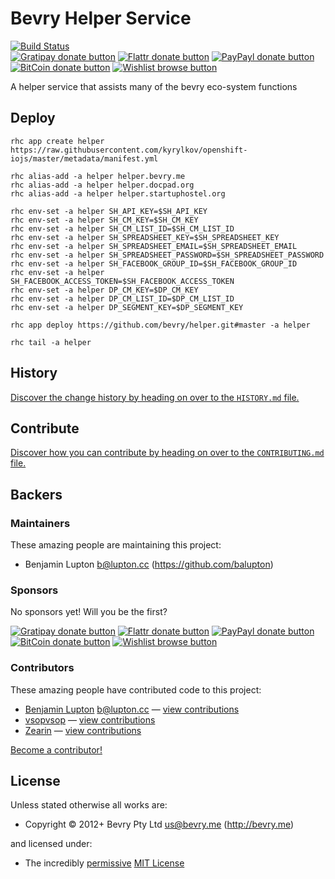 
<!-- TITLE/ -->

# Bevry Helper Service

<!-- /TITLE -->


<!-- BADGES/ -->

[![Build Status](https://img.shields.io/travis/bevry/bevry-helper-service/master.svg)](http://travis-ci.org/bevry/bevry-helper-service "Check this project's build status on TravisCI")<br/>
[![Gratipay donate button](https://img.shields.io/gratipay/bevry.svg)](https://www.gratipay.com/bevry/ "Donate weekly to this project using Gratipay")
[![Flattr donate button](https://img.shields.io/badge/flattr-donate-yellow.svg)](http://flattr.com/thing/344188/balupton-on-Flattr "Donate monthly to this project using Flattr")
[![PayPayl donate button](https://img.shields.io/badge/paypal-donate-yellow.svg)](https://www.paypal.com/cgi-bin/webscr?cmd=_s-xclick&hosted_button_id=QB8GQPZAH84N6 "Donate once-off to this project using Paypal")
[![BitCoin donate button](https://img.shields.io/badge/bitcoin-donate-yellow.svg)](https://bevry.me/bitcoin "Donate once-off to this project using BitCoin")
[![Wishlist browse button](https://img.shields.io/badge/wishlist-donate-yellow.svg)](https://bevry.me/wishlist "Buy an item on our wishlist for us")

<!-- /BADGES -->


<!-- DESCRIPTION/ -->

A helper service that assists many of the bevry eco-system functions

<!-- /DESCRIPTION -->


## Deploy

``` shell
rhc app create helper https://raw.githubusercontent.com/kyrylkov/openshift-iojs/master/metadata/manifest.yml

rhc alias-add -a helper helper.bevry.me
rhc alias-add -a helper helper.docpad.org
rhc alias-add -a helper helper.startuphostel.org

rhc env-set -a helper SH_API_KEY=$SH_API_KEY
rhc env-set -a helper SH_CM_KEY=$SH_CM_KEY
rhc env-set -a helper SH_CM_LIST_ID=$SH_CM_LIST_ID
rhc env-set -a helper SH_SPREADSHEET_KEY=$SH_SPREADSHEET_KEY
rhc env-set -a helper SH_SPREADSHEET_EMAIL=$SH_SPREADSHEET_EMAIL
rhc env-set -a helper SH_SPREADSHEET_PASSWORD=$SH_SPREADSHEET_PASSWORD
rhc env-set -a helper SH_FACEBOOK_GROUP_ID=$SH_FACEBOOK_GROUP_ID
rhc env-set -a helper SH_FACEBOOK_ACCESS_TOKEN=$SH_FACEBOOK_ACCESS_TOKEN
rhc env-set -a helper DP_CM_KEY=$DP_CM_KEY
rhc env-set -a helper DP_CM_LIST_ID=$DP_CM_LIST_ID
rhc env-set -a helper DP_SEGMENT_KEY=$DP_SEGMENT_KEY

rhc app deploy https://github.com/bevry/helper.git#master -a helper

rhc tail -a helper
```



<!-- HISTORY/ -->

## History
[Discover the change history by heading on over to the `HISTORY.md` file.](https://github.com/bevry/bevry-helper-service/blob/master/HISTORY.md#files)

<!-- /HISTORY -->


<!-- CONTRIBUTE/ -->

## Contribute

[Discover how you can contribute by heading on over to the `CONTRIBUTING.md` file.](https://github.com/bevry/bevry-helper-service/blob/master/CONTRIBUTING.md#files)

<!-- /CONTRIBUTE -->


<!-- BACKERS/ -->

## Backers

### Maintainers

These amazing people are maintaining this project:

- Benjamin Lupton <b@lupton.cc> (https://github.com/balupton)

### Sponsors

No sponsors yet! Will you be the first?

[![Gratipay donate button](https://img.shields.io/gratipay/bevry.svg)](https://www.gratipay.com/bevry/ "Donate weekly to this project using Gratipay")
[![Flattr donate button](https://img.shields.io/badge/flattr-donate-yellow.svg)](http://flattr.com/thing/344188/balupton-on-Flattr "Donate monthly to this project using Flattr")
[![PayPayl donate button](https://img.shields.io/badge/paypal-donate-yellow.svg)](https://www.paypal.com/cgi-bin/webscr?cmd=_s-xclick&hosted_button_id=QB8GQPZAH84N6 "Donate once-off to this project using Paypal")
[![BitCoin donate button](https://img.shields.io/badge/bitcoin-donate-yellow.svg)](https://bevry.me/bitcoin "Donate once-off to this project using BitCoin")
[![Wishlist browse button](https://img.shields.io/badge/wishlist-donate-yellow.svg)](https://bevry.me/wishlist "Buy an item on our wishlist for us")

### Contributors

These amazing people have contributed code to this project:

- [Benjamin Lupton](https://github.com/balupton) <b@lupton.cc> — [view contributions](https://github.com/bevry/helper/commits?author=balupton)
- [vsopvsop](https://github.com/vsopvsop) — [view contributions](https://github.com/bevry/helper/commits?author=vsopvsop)
- [Zearin](https://github.com/Zearin) — [view contributions](https://github.com/bevry/helper/commits?author=Zearin)

[Become a contributor!](https://github.com/bevry/bevry-helper-service/blob/master/CONTRIBUTING.md#files)

<!-- /BACKERS -->


<!-- LICENSE/ -->

## License

Unless stated otherwise all works are:

- Copyright &copy; 2012+ Bevry Pty Ltd <us@bevry.me> (http://bevry.me)

and licensed under:

- The incredibly [permissive](http://en.wikipedia.org/wiki/Permissive_free_software_licence) [MIT License](http://opensource.org/licenses/mit-license.php)

<!-- /LICENSE -->
